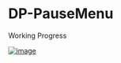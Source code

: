 # DP-PauseMenu
Working Progress


<a href="https://i.imgur.com/NsWNO4H.mp4">![image](https://github.com/user-attachments/assets/b48be927-3e58-4fc9-8f4f-f35dee051676)</a>
